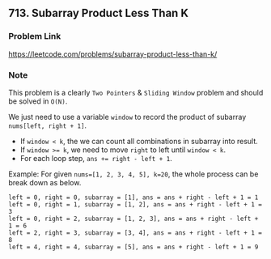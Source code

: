 ## 713. Subarray Product Less Than K

### Problem Link 
https://leetcode.com/problems/subarray-product-less-than-k/

### Note
This problem is a clearly `Two Pointers` & `Sliding Window` problem and should be solved in `O(N)`.

We just need to use a variable `window` to record the product of subarray `nums[left, right + 1]`.
- If `window < k`, the we can count all combinations in subarray into result.
- If `window >= k`, we need to move `right` to left until `window < k`.
- For each loop step, `ans += right - left + 1`.

Example: For given `nums=[1, 2, 3, 4, 5], k=20`, the whole process can be break down as below.

```
left = 0, right = 0, subarray = [1], ans = ans + right - left + 1 = 1
left = 0, right = 1, subarray = [1, 2], ans = ans + right - left + 1 = 3 
left = 0, right = 2, subarray = [1, 2, 3], ans = ans + right - left + 1 = 6
left = 2, right = 3, subarray = [3, 4], ans = ans + right - left + 1 = 8
left = 4, right = 4, subarray = [5], ans = ans + right - left + 1 = 9
```